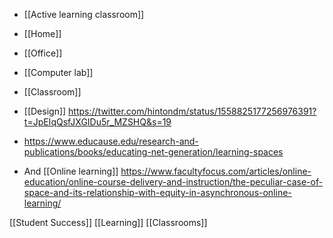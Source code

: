 - [[Active learning classroom]]

- [[Home]]
- [[Office]]
- [[Computer lab]]
- [[Classroom]]

- [[Design]] https://twitter.com/hintondm/status/1558825177256976391?t=JpEIqQsfJXGIDu5r_MZSHQ&s=19

- https://www.educause.edu/research-and-publications/books/educating-net-generation/learning-spaces

- And [[Online learning]] https://www.facultyfocus.com/articles/online-education/online-course-delivery-and-instruction/the-peculiar-case-of-space-and-its-relationship-with-equity-in-asynchronous-online-learning/

[[Student Success]] [[Learning]] [[Classrooms]]
